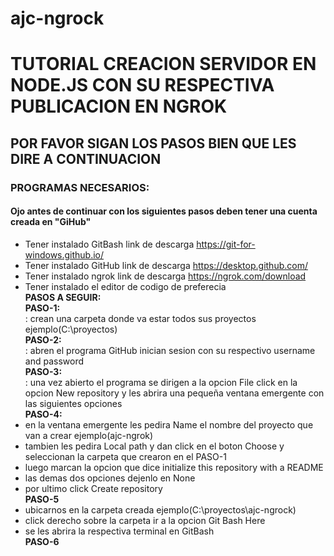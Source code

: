 # ajc-ngrock
# TUTORIAL CREACION SERVIDOR EN NODE.JS CON SU RESPECTIVA PUBLICACION EN NGROK
##               POR FAVOR SIGAN LOS PASOS BIEN QUE LES DIRE A CONTINUACION
### PROGRAMAS NECESARIOS:  
#### Ojo antes de continuar con los siguientes pasos deben tener una cuenta creada en "GiHub"  
* Tener instalado GitBash link de descarga https://git-for-windows.github.io/  
* Tener instalado GitHub link de descarga https://desktop.github.com/  
* Tener instalado ngrok link de descarga https://ngrok.com/download  
* Tener instalado el editor de codigo de preferecia  
**PASOS A SEGUIR:**  
**PASO-1:**  
: crean una carpeta donde va estar todos sus proyectos ejemplo(C:\proyectos)  
**PASO-2:**  
: abren el programa GitHub inician sesion con su respectivo username and password  
**PASO-3:**  
: una vez abierto el programa se dirigen a la opcion File click en la opcion New repository y les abrira una pequeña ventana emergente con las siguientes opciones  
**PASO-4:**  
* en la ventana emergente les pedira Name el nombre del proyecto que van a crear ejemplo(ajc-ngrok)  
* tambien les pedira Local path y dan click en el boton Choose y seleccionan la carpeta que crearon en el PASO-1  
* luego marcan la opcion que dice initialize this repository with a README  
* las demas dos opciones dejenlo en None  
* por ultimo click Create repository  
**PASO-5**  
* ubicarnos en la carpeta creada ejemplo(C:\proyectos\ajc-ngrock)  
* click derecho sobre la carpeta ir a la opcion Git Bash Here  
* se les abrira la respectiva terminal en GitBash  
**PASO-6**

